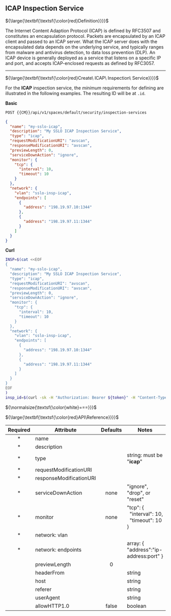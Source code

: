 ## ICAP Inspection Service

${\large{\textbf{\textsf{\color{red}Definition}}}}$

The Internet Content Adaption Protocol (ICAP) is defined by RFC3507 and constitutes an encapsulation protocol. Packets are encapsulated by an ICAP client and passed to an ICAP server. What the ICAP server does with the encapsulated data depends on the underlying service, and typically ranges from malware and antivirus detection, to data loss prevention (DLP). An ICAP device is generally deployed as a service that listens on a specific IP and port, and accepts ICAP-enclosed requests as defined by RFC3057.

___

${\large{\textbf{\textsf{\color{red}Create\ ICAP\ Inspection\ Service}}}}$

For the **ICAP** inspection service, the _minimum_ requirements for defining are illustrated in the following examples. The resulting ID will be at ```.id```.

**Basic**
```bash
POST {{CM}}/api/v1/spaces/default/security/inspection-services
```
```json
{
  "name": "my-sslo-icap",
  "description": "My SSLO ICAP Inspection Service",
  "type": "icap",
  "requestModificationURI": "avscan",
  "responseModificationURI": "avscan",
  "previewLength": 0,
  "serviceDownAction": "ignore",
  "monitor": {
    "tcp": {
      "interval": 10,
      "timeout": 10
    }
  },
  "network": {
    "vlan": "sslo-insp-icap",
    "endpoints": [
      {
        "address": "198.19.97.10:1344"
      },
      {
        "address": "198.19.97.11:1344"
      }
    ]
  }
}
```
**Curl**
```bash
INSP=$(cat <<EOF
{
  "name": "my-sslo-icap",
  "description": "My SSLO ICAP Inspection Service",
  "type": "icap",
  "requestModificationURI": "avscan",
  "responseModificationURI": "avscan",
  "previewLength": 0,
  "serviceDownAction": "ignore",
  "monitor": {
    "tcp": {
      "interval": 10,
      "timeout": 10
    }
  },
  "network": {
    "vlan": "sslo-insp-icap",
    "endpoints": [
      {
        "address": "198.19.97.10:1344"
      },
      {
        "address": "198.19.97.11:1344"
      }
    ]
  }
}
EOF
)
insp_id=$(curl -sk -H "Authorization: Bearer ${token}" -H "Content-Type: application/json" "https://${CM}/api/v1/spaces/default/security/inspection-services" -d "${INSP}" |jq -r '.id')
```

${\normalsize{\textsf{\color{white}===}}}$

${\large{\textbf{\textsf{\color{red}API\Reference}}}}$

| Required | Attribute | Defaults | Notes |
|:-:|---|:-:|---|
| * | name |  |  |
| * | description |  |  |
| * | type |  | string: must be "**icap**" |
| * | requestModificationURI |  |  |
| * | responseModificationURI |  |  |
| * | serviceDownAction | none | "ignore", "drop", or "reset" |
| * | monitor | none | "tcp": {<br>&nbsp;&nbsp;"interval": 10,<br>&nbsp;&nbsp;"timeout": 10<br>} |
| * | network: vlan |  |  |
| * | network: endpoints |  | array: { "address":"ip-address:port" } |
|  | previewLength | 0 |  |
|  | headerFrom |  | string |
|  | host |  | string |
|  | referer |  | string |
|  | userAgent |  | string |
|  | allowHTTP1.0 | false | boolean |
